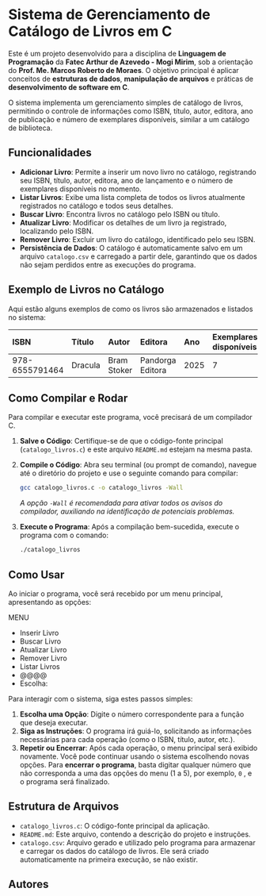 # Sistema de Gerenciamento de Catálogo de Livros em C

Este é um projeto desenvolvido para a disciplina de **Linguagem de Programação** da **Fatec Arthur de Azevedo - Mogi Mirim**, sob a orientação do **Prof. Me. Marcos Roberto de Moraes**. O objetivo principal é aplicar conceitos de **estruturas de dados**, **manipulação de arquivos** e práticas de **desenvolvimento de software em C**.

O sistema implementa um gerenciamento simples de catálogo de livros, permitindo o controle de informações como ISBN, título, autor, editora, ano de publicação e número de exemplares disponíveis, similar a um catálogo de biblioteca.

##  Funcionalidades

* **Adicionar Livro**: Permite a inserir um novo livro no catálogo, registrando seu ISBN, título, autor, editora, ano de lançamento e o número de exemplares disponíveis no momento. 
* **Listar Livros**: Exibe uma lista completa de todos os livros atualmente registrados no catálogo e todos seus detalhes. 
* **Buscar Livro**: Encontra livros no catálogo pelo ISBN ou título.
* **Atualizar Livro**: Modificar os detalhes de um livro ja registrado, localizando pelo ISBN.
* **Remover Livro**: Excluir um livro do catálogo, identificado pelo seu ISBN.
* **Persistência de Dados**: O catálogo é automaticamente salvo em um arquivo `catalogo.csv` e carregado a partir dele, garantindo que os dados não sejam perdidos entre as execuções do programa.

## Exemplo de Livros no Catálogo

Aqui estão alguns exemplos de como os livros são armazenados e listados no sistema:

| ISBN           | Título   | Autor       | Editora          | Ano  | Exemplares disponíveis|
| :------------- | :------- | :---------- | :--------------- | :--- | :--------- |
| 978-6555791464 | Dracula  | Bram Stoker | Pandorga Editora | 2025 | 7          |

##  Como Compilar e Rodar

Para compilar e executar este programa, você precisará de um compilador C.

1.  **Salve o Código**: Certifique-se de que o código-fonte principal (`catalogo_livros.c`) e este arquivo `README.md` estejam na mesma pasta.

2.  **Compile o Código**: Abra seu terminal (ou prompt de comando), navegue até o diretório do projeto e use o seguinte comando para compilar:

    ```bash
    gcc catalogo_livros.c -o catalogo_livros -Wall
    ```
    *A opção `-Wall` é recomendada para ativar todos os avisos do compilador, auxiliando na identificação de potenciais problemas.*

3.  **Execute o Programa**: Após a compilação bem-sucedida, execute o programa com o comando:

    ```bash
    ./catalogo_livros
    ```

##  Como Usar

Ao iniciar o programa, você será recebido por um menu principal, apresentando as opções:


MENU
 * Inserir Livro
 * Buscar Livro
 * Atualizar Livro
 * Remover Livro
 * Listar Livros
 * @@@@
 * Escolha:
<!-- end list -->

Para interagir com o sistema, siga estes passos simples:

1.  **Escolha uma Opção**: Digite o número correspondente para a função que deseja executar.
2.  **Siga as Instruções**: O programa irá guiá-lo, solicitando as informações necessárias para cada operação (como o ISBN, título, autor, etc.). 
3.  **Repetir ou Encerrar**: Após cada operação, o menu principal será exibido novamente. Você pode continuar usando o sistema escolhendo novas opções. Para **encerrar o programa**, basta digitar qualquer número que não corresponda a uma das opções do menu (1 a 5), por exemplo, `0` , e o programa será finalizado.

##  Estrutura de Arquivos

* `catalogo_livros.c`: O código-fonte principal da aplicação.
* `README.md`: Este arquivo, contendo a descrição do projeto e instruções.
* `catalogo.csv`: Arquivo gerado e utilizado pelo programa para armazenar e carregar os dados do catálogo de livros. Ele será criado automaticamente na primeira execução, se não existir.

##  Autores

